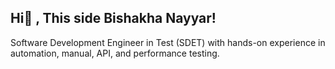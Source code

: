 ## Hi👋 , This side Bishakha Nayyar!
Software Development Engineer in Test (SDET) with hands-on experience in automation, manual, API, and performance testing.

<!--
**Bishakha23/Bishakha23** is a ✨  ✨ repository because its `README.md` (this file) appears on your GitHub profile.

Here are some ideas to get you started:

- 🔭 Technical Skills
* 

- 🌱 I’m currently learning ...
- 👯 I’m looking to collaborate on ...
- 🤔 I’m looking for help with ...
- 💬 **About Me**
   * SDET skilled in manual, automation, API, and performance testing
   * Proficient in Java, JavaScript, Selenium, Cypress, TestNG, Postman
   * Experienced with CI/CD tools like Jenkins and GitHub 
   * Strong in writing test cases, bug reports, and automation scripts
   * Passionate about building reliable and scalable QA solutions
- 📫 How to reach me: ...
- 😄 Pronouns: ...
- ⚡ Fun fact: ...
-->
